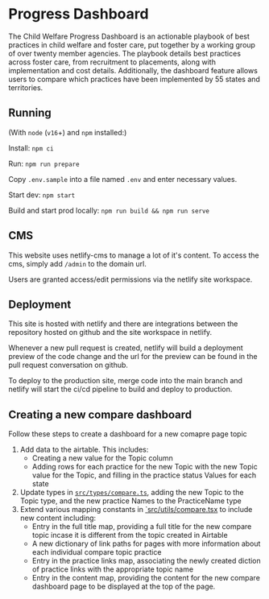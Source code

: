# Progress Dashboard

The Child Welfare Progress Dashboard is an actionable playbook of best practices in child welfare and foster care, put together by a working group of over twenty member agencies. The playbook details best practices across foster care, from recruitment to placements, along with implementation and cost details. Additionally, the dashboard feature allows users to compare which practices have been implemented by 55 states and territories.

## Running

(With `node` (`v16`+) and `npm` installed:)

Install: `npm ci`

Run: `npm run prepare`

Copy `.env.sample` into a file named `.env` and enter necessary values.

Start dev: `npm start`

Build and start prod locally: `npm run build && npm run serve`

## CMS

This website uses netlify-cms to manage a lot of it's content. To access the cms, simply add `/admin` to the domain url.

Users are granted access/edit permissions via the netlify site workspace.

## Deployment

This site is hosted with netlify and there are integrations between the repository hosted on github and the site workspace in netlify.

Whenever a new pull request is created, netlify will build a deployment preview of the code change and the url for the preview can be found in the pull request conversation on github.

To deploy to the production site, merge code into the main branch and netlify will start the ci/cd pipeline to build and deploy to production.

## Creating a new compare dashboard

Follow these steps to create a dashboard for a new comapre page topic

1. Add data to the airtable. This includes:
   - Creating a new value for the Topic column
   - Adding rows for each practice for the new Topic with the new Topic value for the Topic, and filling in the practice status Values for each state
1. Update types in [`src/types/compare.ts`](/src/types/compare.ts), adding the new Topic to the Topic type, and the new practice Names to the PracticeName type
1. Extend various mapping constants in [`src/utils/compare.tsx](/src/utils/compare.tsx) to include new content including:
   - Entry in the full title map, providing a full title for the new compare topic incase it is different from the topic created in Airtable
   - A new dictionary of link paths for pages with more information about each individual compare topic practice
   - Entry in the practice links map, associating the newly created diction of practice links with the appropriate topic name
   - Entry in the content map, providing the content for the new compare dashboard page to be displayed at the top of the page.
